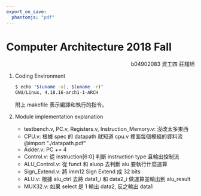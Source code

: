 ```yaml
---
export_on_save:
  phantomjs: "pdf"
---
```

# Computer Architecture 2018 Fall
<p style="text-align: right;">b04902083 資工四 莊翔旭</p>

1. Coding Environment
    ```bash
    $ echo "$(uname -o), $(uname -r)"
    GNU/Linux, 4.18.16-arch1-1-ARCH
    ```

    附上 makefile 表示編譯和執行的指令。

2. Module implementation explanation
    * testbench.v, PC.v, Registers.v, Instruction_Memory.v: 沒改太多東西
    * CPU.v: 根據 spec 的 datapath 就知道 cpu.v 裡面每個模組的資料流
        @import "./datapath.pdf"
    * Adder.v: PC += 4
    * Control.v: 從 instruction[6:0] 判斷 instruction type 且輸出控制流
    * ALU_Control.v: 從 funct 和 aluop 去判斷 alu 要執行什麼運算
    * Sign_Extend.v: 將 imm12 Sign Extend 成 32 bits
    * ALU.v: 根據 alu_ctrl 去將 data1_i 和 data2_i 做運算並輸出到 alu_result
    * MUX32.v: 如果 select 是 1 輸出 data2, 反之輸出 data1
